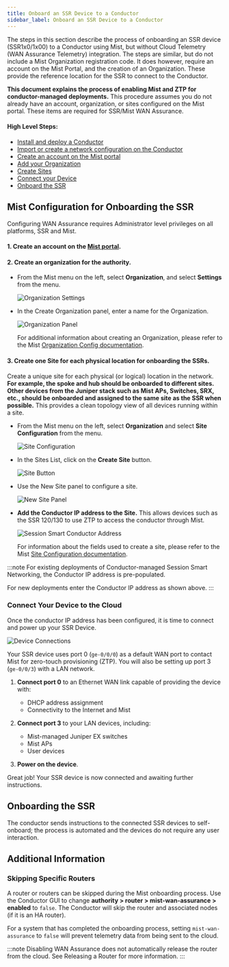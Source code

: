 ```yaml
---
title: Onboard an SSR Device to a Conductor
sidebar_label: Onboard an SSR Device to a Conductor
---
```


The steps in this section describe the process of onboarding an SSR device (SSR1x0/1x00) to a Conductor using Mist, but without Cloud Telemetry (WAN Assurance Telemetry) integration. The steps are similar, but do not include a Mist Organization registration code. It does however, require an account on the Mist Portal, and the creation of an Organization. These provide the reference location for the SSR to connect to the Conductor. 

 **This document explains the process of enabling Mist and ZTP for conductor-managed deployments.** This procedure assumes you do not already have an account, organization, or sites configured on the Mist portal. These items are required for SSR/Mist WAN Assurance.

#### High Level Steps:
- [Install and deploy a Conductor](single_conductor_install.md)
- [Import or create a network configuration on the Conductor](single_conductor_config.md)
- [Create an account on the Mist portal](#1-create-an-account-on-the-mist-portal)
- [Add your Organization](#2-create-an-organization-for-the-authority)
- [Create Sites](#3-create-one-site-for-each-physical-location-for-onboarding-the-ssrs)
- [Connect your Device](#connect-your-device-to-the-cloud) 
- [Onboard the SSR](#onboarding-the-ssr)

## Mist Configuration for Onboarding the SSR 

Configuring WAN Assurance requires Administrator level privileges on all platforms, SSR and Mist.

#### 1. Create an account on the [Mist portal](https://manage.mist.com/).

#### 2. Create an organization for the authority.

- From the Mist menu on the left, select **Organization**, and select **Settings** from the menu.

    ![Organization Settings](/img/wan_org_settings.png)

- In the Create Organization panel, enter a name for the Organization.

    ![Organization Panel](/img/wan_create_org.png)

    For additional information about creating an Organization, please refer to the Mist [Organization Config documentation](https://www.mist.com/documentation/category/organization-config/).

#### 3. Create one Site for each physical location for onboarding the SSRs.

Create a unique site for each physical (or logical) location in the network. **For example, the spoke and hub should be onboarded to different sites. Other devices from the Juniper stack such as Mist APs, Switches, SRX, etc., should be onboarded and assigned to the same site as the SSR when possible.** This provides a clean topology view of all devices running within a site.

- From the Mist menu on the left, select **Organization** and select **Site Configuration** from the menu.

    ![Site Configuration](/img/wan_org_site_config.png)

- In the Sites List, click on the **Create Site** button.

    ![Site Button](/img/wan_create_site_button.png)

- Use the New Site panel to configure a site.

    ![New Site Panel](/img/wan_new_site.png)

- **Add the Conductor IP address to the Site.** This allows devices such as the SSR 120/130 to use ZTP to access the conductor through Mist.

    ![Session Smart Conductor Address](/img/wanas_conductor_ip_mist.png)

    For information about the fields used to create a site, please refer to the Mist [Site Configuration documentation](https://www.mist.com/documentation/category/site-configuration/).

:::note
For existing deployments of Conductor-managed Session Smart Networking, the Conductor IP address is pre-populated.

For new deployments enter the Conductor IP address as shown above.
:::

### Connect Your Device to the Cloud

Once the conductor IP address has been configured, it is time to connect and power up your SSR Device.

![Device Connections](/img/intro_wa_ssr120_quickstart_1.png)

Your SSR device uses port 0 (`ge-0/0/0`) as a default WAN port to contact Mist for zero-touch provisioning (ZTP). You will also be setting up port 3 (`ge-0/0/3`) with a LAN network.

1. **Connect port 0** to an Ethernet WAN link capable of providing the device with:
    * DHCP address assignment
    * Connectivity to the Internet and Mist

2. **Connect port 3** to your LAN devices, including:
    * Mist-managed Juniper EX switches
    * Mist APs
    * User devices

3. **Power on the device**.

Great job! Your SSR device is now connected and awaiting further instructions.

## Onboarding the SSR

The conductor sends instructions to the connected SSR devices to self-onboard; the process is automated and the devices do not require any user interaction.

## Additional Information

### Skipping Specific Routers

A router or routers can be skipped during the Mist onboarding process. Use the Conductor GUI to change **authority > router > mist-wan-assurance > enabled** to `false`. The Conductor will skip the router and associated nodes (if it is an HA router).

For a system that has completed the onboarding process, setting `mist-wan-assurance` to `false` will prevent telemetry data from being sent to the cloud.

:::note
Disabling WAN Assurance does not automatically release the router from the cloud. See Releasing a Router for more information.
:::